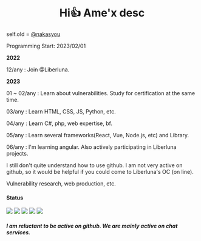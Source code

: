 <h1 align="center"> Hi👍 Ame'x desc</h1>

self.old = [@nakasyou](https://github.com/nakasyou)

Programming Start: 2023/02/01

**2022**

12/any : Join @Liberluna.

**2023**

01 ~ 02/any : Learn about vulnerabilities. Study for certification at the same time.

03/any : Learn HTML, CSS, JS, Python, etc.

04/any : Learn C#, php, web expertise, bf.

05/any : Learn several frameworks(React, Vue, Node.js, etc) and Library.

06/any : I'm learning angular. Also actively participating in Liberluna projects.


I still don't quite understand how to use github.
I am not very active on github, so it would be helpful if you could come to Liberluna's OC (on line).


Vulnerability research, web production, etc.

#### Status
![](http://github-profile-summary-cards.vercel.app/api/cards/most-commit-language?username=EdamAme-x&theme=2077)
![](http://github-profile-summary-cards.vercel.app/api/cards/repos-per-language?username=EdamAme-x&theme=aura_dark)
![](http://github-profile-summary-cards.vercel.app/api/cards/stats?username=EdamAme-x&theme=aura_dark)
![](http://github-profile-summary-cards.vercel.app/api/cards/productive-time?username=EdamAme-x&theme=aura_dark&utcOffset=8)
![](https://github-readme-stats.vercel.app/api/top-langs/?username=edamame-x)

##### I am reluctant to be active on github. We are mainly active on chat services.
